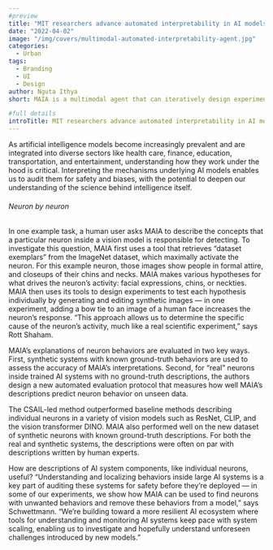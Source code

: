 ```yaml
---
#preview
title: "MIT researchers advance automated interpretability in AI models"
date: "2022-04-02"
image: "/img/covers/multimodal-automated-interpretability-agent.jpg"
categories:
  - Urban
tags:
  - Branding
  - UI
  - Design
author: Nguta Ithya
short: MAIA is a multimodal agent that can iteratively design experiments to better understand various components of AI systems.

#full details
introTitle: MIT researchers advance automated interpretability in AI models
---
```


As artificial intelligence models become increasingly prevalent and are integrated into diverse sectors like health care, finance, education, transportation, and entertainment, understanding how they work under the hood is critical. Interpreting the mechanisms underlying AI models enables us to audit them for safety and biases, with the potential to deepen our understanding of the science behind intelligence itself.

###### Neuron by neuron

In one example task, a human user asks MAIA to describe the concepts that a particular neuron inside a vision model is responsible for detecting. To investigate this question, MAIA first uses a tool that retrieves “dataset exemplars” from the ImageNet dataset, which maximally activate the neuron. For this example neuron, those images show people in formal attire, and closeups of their chins and necks. MAIA makes various hypotheses for what drives the neuron’s activity: facial expressions, chins, or neckties. MAIA then uses its tools to design experiments to test each hypothesis individually by generating and editing synthetic images — in one experiment, adding a bow tie to an image of a human face increases the neuron’s response. “This approach allows us to determine the specific cause of the neuron’s activity, much like a real scientific experiment,” says Rott Shaham.

MAIA’s explanations of neuron behaviors are evaluated in two key ways. First, synthetic systems with known ground-truth behaviors are used to assess the accuracy of MAIA’s interpretations. Second, for “real” neurons inside trained AI systems with no ground-truth descriptions, the authors design a new automated evaluation protocol that measures how well MAIA’s descriptions predict neuron behavior on unseen data.

The CSAIL-led method outperformed baseline methods describing individual neurons in a variety of vision models such as ResNet, CLIP, and the vision transformer DINO. MAIA also performed well on the new dataset of synthetic neurons with known ground-truth descriptions. For both the real and synthetic systems, the descriptions were often on par with descriptions written by human experts.

How are descriptions of AI system components, like individual neurons, useful? “Understanding and localizing behaviors inside large AI systems is a key part of auditing these systems for safety before they’re deployed — in some of our experiments, we show how MAIA can be used to find neurons with unwanted behaviors and remove these behaviors from a model,” says Schwettmann. “We’re building toward a more resilient AI ecosystem where tools for understanding and monitoring AI systems keep pace with system scaling, enabling us to investigate and hopefully understand unforeseen challenges introduced by new models.”
